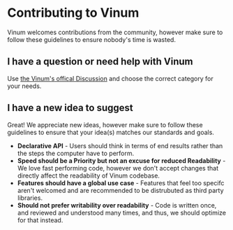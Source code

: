 # Contributing to Vinum
Vinum welcomes contributions from the community, however make sure to follow these guidelines to ensure nobody's time is wasted.

## I have a question or need help with Vinum

Use [the Vinum's offical Discussion](https://github.com/Plothan/Vinum/discussions) and choose the correct category for your needs.

## I have a new idea to suggest
Great! We appreciate new ideas, however make sure to follow these guidelines to ensure that your idea(s) matches our standards and goals.

* **Declarative API** - Users should think in terms of end results rather than the steps the computer have to perform.
* **Speed should be a Priority but not an excuse for reduced Readability** - We love fast performing code, however we don't accept changes that directly affect the readability of Vinum codebase.
* **Features should have a global use case** - Features that feel too specifc aren't welcomed and are recommended to be distrubuted as third party libraries.
* **Should not prefer writability over readability** - Code is written once, and reviewed and understood many times, and thus, we should optimize for that instead.
